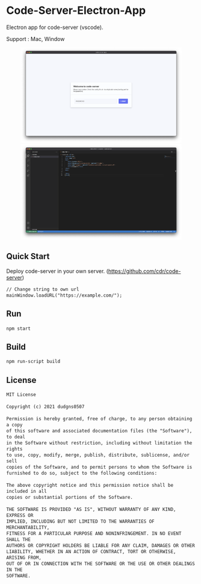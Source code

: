 # Code-Server-Electron-App
 Electron app for code-server (vscode). 
 
 Support : Mac, Window
<p align="center">
    <img width="428" height="253" src="https://github.com/dudgns0507/Code-Server-Electron-App/blob/main/sample.png">
    <img width="428" height="253" src="https://github.com/dudgns0507/Code-Server-Electron-App/blob/main/sample2.png">
</p>

Quick Start
-------
Deploy code-server in your own server.
(https://github.com/cdr/code-server)

```
// Change string to own url
mainWindow.loadURL("https://example.com/");
```

Run
-------
```
npm start
```

Build
-------
```
npm run-script build
```

License
-------
```
MIT License

Copyright (c) 2021 dudgns0507

Permission is hereby granted, free of charge, to any person obtaining a copy
of this software and associated documentation files (the "Software"), to deal
in the Software without restriction, including without limitation the rights
to use, copy, modify, merge, publish, distribute, sublicense, and/or sell
copies of the Software, and to permit persons to whom the Software is
furnished to do so, subject to the following conditions:

The above copyright notice and this permission notice shall be included in all
copies or substantial portions of the Software.

THE SOFTWARE IS PROVIDED "AS IS", WITHOUT WARRANTY OF ANY KIND, EXPRESS OR
IMPLIED, INCLUDING BUT NOT LIMITED TO THE WARRANTIES OF MERCHANTABILITY,
FITNESS FOR A PARTICULAR PURPOSE AND NONINFRINGEMENT. IN NO EVENT SHALL THE
AUTHORS OR COPYRIGHT HOLDERS BE LIABLE FOR ANY CLAIM, DAMAGES OR OTHER
LIABILITY, WHETHER IN AN ACTION OF CONTRACT, TORT OR OTHERWISE, ARISING FROM,
OUT OF OR IN CONNECTION WITH THE SOFTWARE OR THE USE OR OTHER DEALINGS IN THE
SOFTWARE.
```
